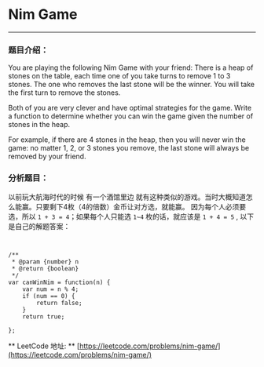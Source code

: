 # Nim Game
---

### 题目介绍：

You are playing the following Nim Game with your friend: There is a heap of stones on the table, each time one of you take turns to remove 1 to 3 stones. The one who removes the last stone will be the winner. You will take the first turn to remove the stones.

Both of you are very clever and have optimal strategies for the game. Write a function to determine whether you can win the game given the number of stones in the heap.

For example, if there are 4 stones in the heap, then you will never win the game: no matter 1, 2, or 3 stones you remove, the last stone will always be removed by your friend.





### 分析题目：

以前玩大航海时代的时候 有一个酒馆里边 就有这种类似的游戏。当时大概知道怎么能赢。只要剩下4枚（4的倍数）金币让对方选，就能赢。 因为每个人必须要选，所以 `1 + 3 = 4`；如果每个人只能选  `1~4` 枚的话，就应该是 `1 + 4 = 5` , 以下是自己的解题答案：

<pre><code>

/**
 * @param {number} n
 * @return {boolean}
 */
var canWinNim = function(n) {
    var num = n % 4;
    if (num == 0) {
        return false;
    }
    return true;
    
};
</code></pre>





** LeetCode 地址: ** [https://leetcode.com/problems/nim-game/](https://leetcode.com/problems/nim-game/)